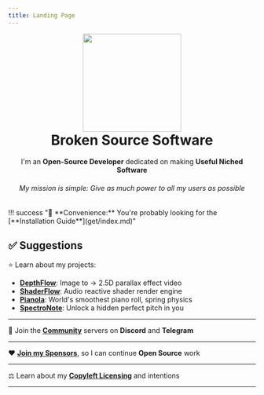 ```yaml
---
title: Landing Page
---
```


<div align="center">
  <a href="https://brokensrc.dev"><img src="https://github.com/BrokenSource.png" width="200" height="200"></a>
  <h1 style="margin-top: 0">Broken Source Software</h1>
  I'm an <b>Open-Source Developer</b> dedicated on making <b>Useful Niched Software</b>
  <h6>My mission is simple: Give as much power to all my users as possible</h6>
</div>
!!! success "🚀 **Convenience:** You're probably looking for the [**Installation Guide**](get/index.md)"

## ✅ Suggestions

⭐️ Learn about my projects:

- [**DepthFlow**](site:/depthflow): Image to → 2.5D parallax effect video
- [**ShaderFlow**](site:/shaderflow): Audio reactive shader render engine
- [**Pianola**](site:/pianola): World's smoothest piano roll, spring physics
- [**SpectroNote**](site:/spectronote): Unlock a hidden perfect pitch in you

<hr>

💬 Join the [**Community**](site:/about/contact) servers on **Discord** and **Telegram**

<hr>

❤️ [**Join my Sponsors**](site:/about/sponsors), so I can continue **Open Source** work

<hr>

⚖️ Learn about my [**Copyleft Licensing**](site:/about/license) and intentions

<hr>
